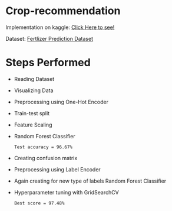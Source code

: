 # Crop-recommendation
Implementation on kaggle: [Click Here to see!](https://www.kaggle.com/nandinibagga/fertilizer-type-prediction)

Dataset: [Fertlizer Prediction Dataset](https://www.kaggle.com/gdabhishek/fertilizer-prediction)

# Steps Performed
* Reading Dataset
* Visualizing Data
* Preprocessing using One-Hot Encoder
* Train-test split
* Feature Scaling
* Random Forest Classifier

      Test accuracy = 96.67%

* Creating confusion matrix
* Preprocessing using Label Encoder
* Again creating for new type of labels Random Forest Classifier
* Hyperparameter tuning with GridSearchCV
  
      Best score = 97.48%

